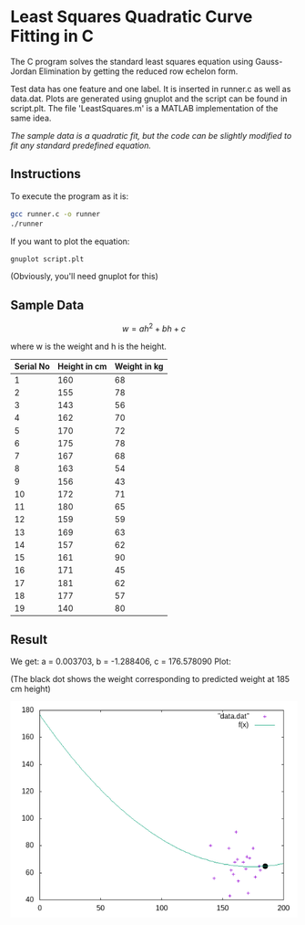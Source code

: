 # Least Squares Quadratic Curve Fitting in C

The C program solves the standard least squares equation using Gauss-Jordan Elimination by getting the reduced row echelon form.

Test data has one feature and one label. It is inserted in runner.c as well as data.dat. Plots are generated using gnuplot and the script can be found in script.plt. The file 'LeastSquares.m' is a MATLAB implementation of the same idea. 

*The sample data is a quadratic fit, but the code can be slightly modified to fit any standard predefined equation.*

## Instructions

To execute the program as it is:

```bash
gcc runner.c -o runner
./runner
```

If you want to plot the equation:

```sh
gnuplot script.plt
```

(Obviously, you'll need gnuplot for this)

## Sample Data

$$
w = ah^2 + bh + c
$$

where w is the weight and h is the height. 

| Serial No | Height in cm | Weight in kg |
| --------- | ------------ | ------------ |
| 1         | 160          | 68           |
| 2         | 155          | 78           |
| 3         | 143          | 56           |
| 4         | 162          | 70           |
| 5         | 170          | 72           |
| 6         | 175          | 78           |
| 7         | 167          | 68           |
| 8         | 163          | 54           |
| 9         | 156          | 43           |
| 10        | 172          | 71           |
| 11        | 180          | 65           |
| 12        | 159          | 59           |
| 13        | 169          | 63           |
| 14        | 157          | 62           |
| 15        | 161          | 90           |
| 16        | 171          | 45           |
| 17        | 181          | 62           |
| 18        | 177          | 57           |
| 19        | 140          | 80           |

## Result

We get: a = 0.003703, b = -1.288406, c = 176.578090
Plot:

(The black dot shows the weight corresponding to predicted weight at 185 cm height)

![output](output.png)
